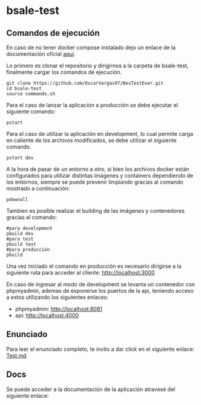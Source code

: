 # bsale-test


## Comandos de ejecución
En caso de no tener docker compose instalado dejo un enlace de la documentación oficial [aquí](https://docs.docker.com/compose/install/).

Lo primero es clonar el repositorio y dirigirnos a la carpeta de bsale-test, finalmente cargar los comandos de ejecución.
```console
git clone https://github.com/OscarVargas97/BesTestEver.git
cd bsale-test
source commands.sh
```
Para el caso de lanzar la aplicación a producción se debe ejecutar el siguiente comando: 
```console
pstart
```
Para el caso de utilizar la aplicación en development, lo cual permite carga en caliente de los archivos modificados, se debe utilizar el siguiente comando.
```console
pstart dev
```
A la hora de pasar de un entorno a otro, si bien los archivos docker están configurados para utilizar distintas imágenes y containers dependiendo de los entornos, siempre se puede prevenir limpiando gracias al comando mostrado a continuación: 
```console
pdownall
```
Tambien es posible realizar el building de las imágenes y contenedores gracias al comando:
```console
#para development
pbuild dev
#para test
pbuild test
#para producción
pbuild
```

Una vez iniciado el comando en producción es necesario dirigirse a la siguiente ruta para acceder al cliente:
[http://localhost:3000](http://localhost:3000)

En caso de ingresar al modo de development se levanta un contenedor con phpmyadmin, ademas de exponerse los puertos de la api, teniendo acceso a estos utilizando los siguientes enlaces:

- phpmyadmin: [http://localhost:8081](http://localhost:8081)
- api: [http://localhost:4000](http://localhost:4000)
## Enunciado


Para leer el enunciado completo, te invito a dar click en el siguiente enlace: [Test.md](./docs/Test.md)

## Docs
Se puede acceder a la documentación de la aplicación atravesé del siguiente enlace:
